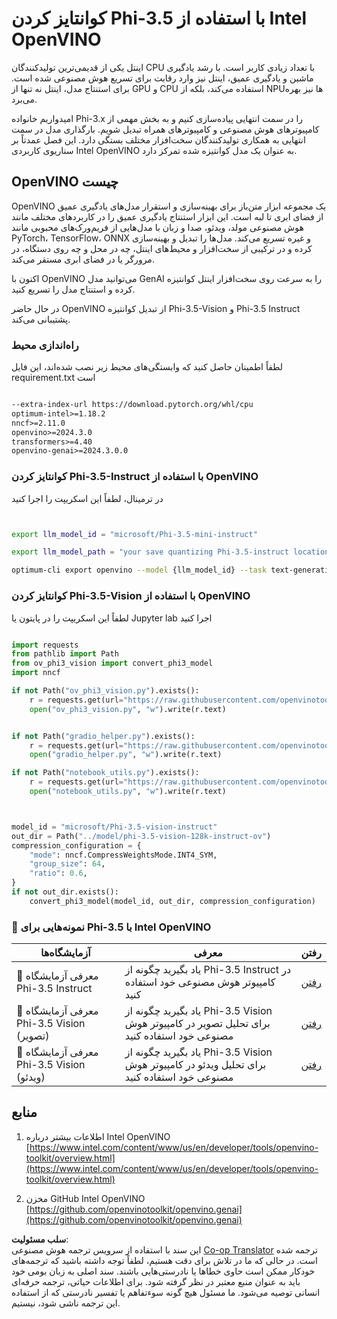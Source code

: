 <!--
CO_OP_TRANSLATOR_METADATA:
{
  "original_hash": "3139a6a82f357a9f90f1fe51c4caf65a",
  "translation_date": "2025-07-16T21:59:02+00:00",
  "source_file": "md/01.Introduction/04/UsingIntelOpenVINOQuantifyingPhi.md",
  "language_code": "fa"
}
-->
# **کوانتایز کردن Phi-3.5 با استفاده از Intel OpenVINO**

اینتل یکی از قدیمی‌ترین تولیدکنندگان CPU با تعداد زیادی کاربر است. با رشد یادگیری ماشین و یادگیری عمیق، اینتل نیز وارد رقابت برای تسریع هوش مصنوعی شده است. برای استنتاج مدل، اینتل نه تنها از GPU و CPU استفاده می‌کند، بلکه از NPUها نیز بهره می‌برد.

امیدواریم خانواده Phi-3.x را در سمت انتهایی پیاده‌سازی کنیم و به بخش مهمی از کامپیوترهای هوش مصنوعی و کامپیوترهای همراه تبدیل شویم. بارگذاری مدل در سمت انتهایی به همکاری تولیدکنندگان سخت‌افزار مختلف بستگی دارد. این فصل عمدتاً بر سناریوی کاربردی Intel OpenVINO به عنوان یک مدل کوانتیزه شده تمرکز دارد.

## **OpenVINO چیست**

OpenVINO یک مجموعه ابزار متن‌باز برای بهینه‌سازی و استقرار مدل‌های یادگیری عمیق از فضای ابری تا لبه است. این ابزار استنتاج یادگیری عمیق را در کاربردهای مختلف مانند هوش مصنوعی مولد، ویدئو، صدا و زبان با مدل‌هایی از فریم‌ورک‌های محبوبی مانند PyTorch، TensorFlow، ONNX و غیره تسریع می‌کند. مدل‌ها را تبدیل و بهینه‌سازی کرده و در ترکیبی از سخت‌افزار و محیط‌های اینتل، چه در محل و چه روی دستگاه، در مرورگر یا در فضای ابری مستقر می‌کند.

اکنون با OpenVINO می‌توانید مدل GenAI را به سرعت روی سخت‌افزار اینتل کوانتیزه کرده و استنتاج مدل را تسریع کنید.

در حال حاضر OpenVINO از تبدیل کوانتیزه Phi-3.5-Vision و Phi-3.5 Instruct پشتیبانی می‌کند.

### **راه‌اندازی محیط**

لطفاً اطمینان حاصل کنید که وابستگی‌های محیط زیر نصب شده‌اند، این فایل requirement.txt است

```txt

--extra-index-url https://download.pytorch.org/whl/cpu
optimum-intel>=1.18.2
nncf>=2.11.0
openvino>=2024.3.0
transformers>=4.40
openvino-genai>=2024.3.0.0

```

### **کوانتایز کردن Phi-3.5-Instruct با استفاده از OpenVINO**

در ترمینال، لطفاً این اسکریپت را اجرا کنید

```bash


export llm_model_id = "microsoft/Phi-3.5-mini-instruct"

export llm_model_path = "your save quantizing Phi-3.5-instruct location"

optimum-cli export openvino --model {llm_model_id} --task text-generation-with-past --weight-format int4 --group-size 128 --ratio 0.6  --sym  --trust-remote-code {llm_model_path}


```

### **کوانتایز کردن Phi-3.5-Vision با استفاده از OpenVINO**

لطفاً این اسکریپت را در پایتون یا Jupyter lab اجرا کنید

```python

import requests
from pathlib import Path
from ov_phi3_vision import convert_phi3_model
import nncf

if not Path("ov_phi3_vision.py").exists():
    r = requests.get(url="https://raw.githubusercontent.com/openvinotoolkit/openvino_notebooks/latest/notebooks/phi-3-vision/ov_phi3_vision.py")
    open("ov_phi3_vision.py", "w").write(r.text)


if not Path("gradio_helper.py").exists():
    r = requests.get(url="https://raw.githubusercontent.com/openvinotoolkit/openvino_notebooks/latest/notebooks/phi-3-vision/gradio_helper.py")
    open("gradio_helper.py", "w").write(r.text)

if not Path("notebook_utils.py").exists():
    r = requests.get(url="https://raw.githubusercontent.com/openvinotoolkit/openvino_notebooks/latest/utils/notebook_utils.py")
    open("notebook_utils.py", "w").write(r.text)



model_id = "microsoft/Phi-3.5-vision-instruct"
out_dir = Path("../model/phi-3.5-vision-128k-instruct-ov")
compression_configuration = {
    "mode": nncf.CompressWeightsMode.INT4_SYM,
    "group_size": 64,
    "ratio": 0.6,
}
if not out_dir.exists():
    convert_phi3_model(model_id, out_dir, compression_configuration)

```

### **🤖 نمونه‌هایی برای Phi-3.5 با Intel OpenVINO**

| آزمایشگاه‌ها    | معرفی | رفتن |
| -------- | ------- |  ------- |
| 🚀 معرفی آزمایشگاه Phi-3.5 Instruct  | یاد بگیرید چگونه از Phi-3.5 Instruct در کامپیوتر هوش مصنوعی خود استفاده کنید    |  [رفتن](../../../../../code/09.UpdateSamples/Aug/intel-phi35-instruct-zh.ipynb)    |
| 🚀 معرفی آزمایشگاه Phi-3.5 Vision (تصویر) | یاد بگیرید چگونه از Phi-3.5 Vision برای تحلیل تصویر در کامپیوتر هوش مصنوعی خود استفاده کنید      |  [رفتن](../../../../../code/09.UpdateSamples/Aug/intel-phi35-vision-img.ipynb)    |
| 🚀 معرفی آزمایشگاه Phi-3.5 Vision (ویدئو)   | یاد بگیرید چگونه از Phi-3.5 Vision برای تحلیل ویدئو در کامپیوتر هوش مصنوعی خود استفاده کنید    |  [رفتن](../../../../../code/09.UpdateSamples/Aug/intel-phi35-vision-video.ipynb)    |

## **منابع**

1. اطلاعات بیشتر درباره Intel OpenVINO [https://www.intel.com/content/www/us/en/developer/tools/openvino-toolkit/overview.html](https://www.intel.com/content/www/us/en/developer/tools/openvino-toolkit/overview.html)

2. مخزن GitHub Intel OpenVINO [https://github.com/openvinotoolkit/openvino.genai](https://github.com/openvinotoolkit/openvino.genai)

**سلب مسئولیت**:  
این سند با استفاده از سرویس ترجمه هوش مصنوعی [Co-op Translator](https://github.com/Azure/co-op-translator) ترجمه شده است. در حالی که ما در تلاش برای دقت هستیم، لطفاً توجه داشته باشید که ترجمه‌های خودکار ممکن است حاوی خطاها یا نادرستی‌هایی باشند. سند اصلی به زبان بومی خود باید به عنوان منبع معتبر در نظر گرفته شود. برای اطلاعات حیاتی، ترجمه حرفه‌ای انسانی توصیه می‌شود. ما مسئول هیچ گونه سوءتفاهم یا تفسیر نادرستی که از استفاده این ترجمه ناشی شود، نیستیم.